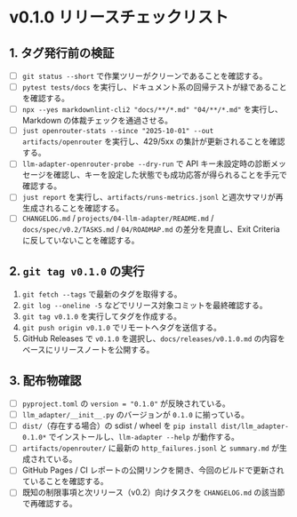 # v0.1.0 リリースチェックリスト

## 1. タグ発行前の検証
- [ ] `git status --short` で作業ツリーがクリーンであることを確認する。
- [ ] `pytest tests/docs` を実行し、ドキュメント系の回帰テストが緑であることを確認する。
- [ ] `npx --yes markdownlint-cli2 "docs/**/*.md" "04/**/*.md"` を実行し、Markdown の体裁チェックを通過させる。
- [ ] `just openrouter-stats --since "2025-10-01" --out artifacts/openrouter` を実行し、429/5xx の集計が更新されることを確認する。
- [ ] `llm-adapter-openrouter-probe --dry-run` で API キー未設定時の診断メッセージを確認し、キーを設定した状態でも成功応答が得られることを手元で確認する。
- [ ] `just report` を実行し、`artifacts/runs-metrics.jsonl` と週次サマリが再生成されることを確認する。
- [ ] `CHANGELOG.md` / `projects/04-llm-adapter/README.md` / `docs/spec/v0.2/TASKS.md` / `04/ROADMAP.md` の差分を見直し、Exit Criteria に反していないことを確認する。

## 2. `git tag v0.1.0` の実行
1. `git fetch --tags` で最新のタグを取得する。
2. `git log --oneline -5` などでリリース対象コミットを最終確認する。
3. `git tag v0.1.0` を実行してタグを作成する。
4. `git push origin v0.1.0` でリモートへタグを送信する。
5. GitHub Releases で `v0.1.0` を選択し、`docs/releases/v0.1.0.md` の内容をベースにリリースノートを公開する。

## 3. 配布物確認
- [ ] `pyproject.toml` の `version = "0.1.0"` が反映されている。
- [ ] `llm_adapter/__init__.py` のバージョンが `0.1.0` に揃っている。
- [ ] `dist/`（存在する場合）の sdist / wheel を `pip install dist/llm_adapter-0.1.0*` でインストールし、`llm-adapter --help` が動作する。
- [ ] `artifacts/openrouter/` に最新の `http_failures.jsonl` と `summary.md` が生成されている。
- [ ] GitHub Pages / CI レポートの公開リンクを開き、今回のビルドで更新されていることを確認する。
- [ ] 既知の制限事項と次リリース（v0.2）向けタスクを `CHANGELOG.md` の該当節で再確認する。
